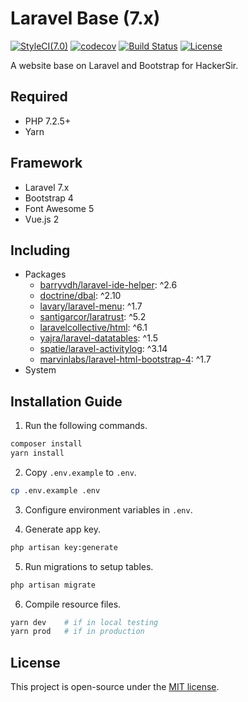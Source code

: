 # Laravel Base (7.x)
[![StyleCI(7.0)](https://styleci.io/repos/65561499/shield?branch=7.0)](https://styleci.io/repos/65561499)
[![codecov](https://codecov.io/gh/HackerSir/laravel-base/branch/7.0/graph/badge.svg)](https://codecov.io/gh/HackerSir/laravel-base)
[![Build Status](https://travis-ci.org/HackerSir/laravel-base.svg?branch=7.0)](https://travis-ci.org/HackerSir/laravel-base)
[![License](https://img.shields.io/github/license/HackerSir/laravel-base.svg)](https://raw.githubusercontent.com/HackerSir/laravel-base/master/LICENSE)

A website base on Laravel and Bootstrap for HackerSir.

## Required
- PHP 7.2.5+
- Yarn

## Framework
- Laravel 7.x
- Bootstrap 4
- Font Awesome 5
- Vue.js 2

## Including
- Packages
  - [barryvdh/laravel-ide-helper](https://github.com/barryvdh/laravel-ide-helper): ^2.6
  - [doctrine/dbal](https://github.com/doctrine/dbal): ^2.10
  - [lavary/laravel-menu](https://github.com/lavary/laravel-menu): ^1.7
  - [santigarcor/laratrust](https://github.com/santigarcor/laratrust): ^5.2
  - [laravelcollective/html](https://github.com/LaravelCollective/html): ^6.1
  - [yajra/laravel-datatables](https://github.com/yajra/laravel-datatables): ^1.5
  - [spatie/laravel-activitylog](https://github.com/spatie/laravel-activitylog): ^3.14
  - [marvinlabs/laravel-html-bootstrap-4](https://github.com/marvinlabs/laravel-html-bootstrap-4): ^1.7
- System


## Installation Guide
1. Run the following commands.
```bash
composer install  
yarn install
```

2. Copy `.env.example` to `.env`.
```bash
cp .env.example .env
```

3. Configure environment variables in `.env`.

4. Generate app key.
```bash
php artisan key:generate
```

5. Run migrations to setup tables.
```bash
php artisan migrate
```

6. Compile resource files.
```bash
yarn dev    # if in local testing
yarn prod   # if in production
```

## License
This project is open-source under the [MIT license](http://opensource.org/licenses/MIT).
